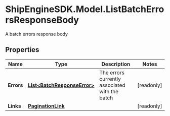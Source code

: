 # ShipEngineSDK.Model.ListBatchErrorsResponseBody
A batch errors response body

## Properties

Name | Type | Description | Notes
------------ | ------------- | ------------- | -------------
**Errors** | [**List&lt;BatchResponseError&gt;**](BatchResponseError.md) | The errors currently associated with the batch | [readonly] 
**Links** | [**PaginationLink**](PaginationLink.md) |  | [readonly] 

